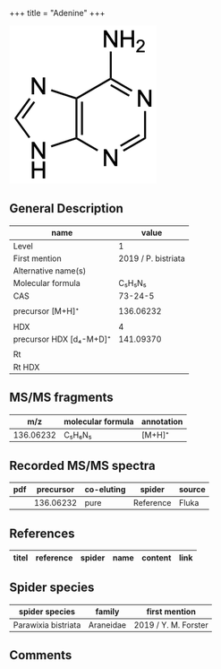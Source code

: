 +++
title = "Adenine"
+++

![](/img/Adenine.png)

## General Description

| name                    | value               |
|-------------------------|---------------------|
| Level                   | 1                   |
| First mention           | 2019 / P. bistriata |
| Alternative name(s)     |                     |
| Molecular formula       | C₅H₅N₅              |
| CAS                     | 73-24-5             |
|                         |                     |
| precursor [M+H]⁺        | 136.06232           |
|                         |                     |
| HDX                     | 4                   |
| precursor HDX [d₄-M+D]⁺ | 141.09370           |
|                         |                     |
| Rt                      |                     |
| Rt HDX                  |                     |



## MS/MS fragments

| m/z       | molecular formula | annotation |
|-----------|-------------------|------------|
| 136.06232 | C₅H₆N₅            | [M+H]⁺     |

## Recorded MS/MS spectra

| pdf | precursor | co-eluting | spider    | source |
|-----|-----------|------------|-----------|--------|
|     | 136.06232 | pure       | Reference | Fluka  |


## References

| titel  | reference | spider | name | content | link |
|--------|-----------|--------|------|---------|------|


## Spider species

| spider species      | family    | first mention        |
|---------------------|-----------|----------------------|
| Parawixia bistriata | Araneidae | 2019 / Y. M. Forster |

## Comments
